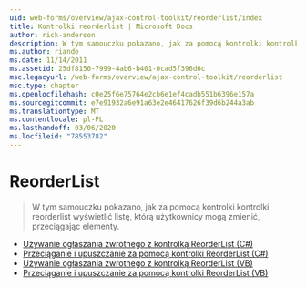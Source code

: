 ```yaml
---
uid: web-forms/overview/ajax-control-toolkit/reorderlist/index
title: Kontrolki reorderlist | Microsoft Docs
author: rick-anderson
description: W tym samouczku pokazano, jak za pomocą kontrolki kontrolki reorderlist wyświetlić listę, którą użytkownicy mogą zmienić, przeciągając elementy.
ms.author: riande
ms.date: 11/14/2011
ms.assetid: 25df8150-7999-4ab6-b401-0cad5f396d6c
msc.legacyurl: /web-forms/overview/ajax-control-toolkit/reorderlist
msc.type: chapter
ms.openlocfilehash: c0e25f6e75764e2cb6e1ef4cadb551b6396e157a
ms.sourcegitcommit: e7e91932a6e91a63e2e46417626f39d6b244a3ab
ms.translationtype: MT
ms.contentlocale: pl-PL
ms.lasthandoff: 03/06/2020
ms.locfileid: "78553782"
---
```

# <a name="reorderlist"></a>ReorderList

> W tym samouczku pokazano, jak za pomocą kontrolki kontrolki reorderlist wyświetlić listę, którą użytkownicy mogą zmienić, przeciągając elementy.

- [Używanie ogłaszania zwrotnego z kontrolką ReorderList (C#)](using-postbacks-with-reorderlist-cs.md)
- [Przeciąganie i upuszczanie za pomocą kontrolki ReorderList (C#)](drag-and-drop-via-reorderlist-cs.md)
- [Używanie ogłaszania zwrotnego z kontrolką ReorderList (VB)](using-postbacks-with-reorderlist-vb.md)
- [Przeciąganie i upuszczanie za pomocą kontrolki ReorderList (VB)](drag-and-drop-via-reorderlist-vb.md)
